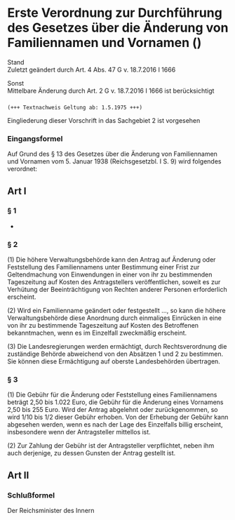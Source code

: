 Erste Verordnung zur Durchführung des Gesetzes über die Änderung von Familiennamen und Vornamen ()
==================================================================================================

Stand  
Zuletzt geändert durch Art. 4 Abs. 47 G v. 18.7.2016 I 1666

Sonst  
Mittelbare Änderung durch Art. 2 G v. 18.7.2016 I 1666 ist berücksichtigt

### 

```
(+++ Textnachweis Geltung ab: 1.5.1975 +++)
```

Eingliederung dieser Vorschrift in das Sachgebiet 2 ist vorgesehen

### Eingangsformel

Auf Grund des § 13 des Gesetzes über die Änderung von Familiennamen und Vornamen vom 5. Januar 1938 (Reichsgesetzbl. I S. 9) wird folgendes verordnet:

Art I
-----

### 

### § 1

-

### § 2

(1) Die höhere Verwaltungsbehörde kann den Antrag auf Änderung oder Feststellung des Familiennamens unter Bestimmung einer Frist zur Geltendmachung von Einwendungen in einer von ihr zu bestimmenden Tageszeitung auf Kosten des Antragstellers veröffentlichen, soweit es zur Verhütung der Beeinträchtigung von Rechten anderer Personen erforderlich erscheint.

(2) Wird ein Familienname geändert oder festgestellt ..., so kann die höhere Verwaltungsbehörde diese Anordnung durch einmaliges Einrücken in eine von ihr zu bestimmende Tageszeitung auf Kosten des Betroffenen bekanntmachen, wenn es im Einzelfall zweckmäßig erscheint.

(3) Die Landesregierungen werden ermächtigt, durch Rechtsverordnung die zuständige Behörde abweichend von den Absätzen 1 und 2 zu bestimmen. Sie können diese Ermächtigung auf oberste Landesbehörden übertragen.

### § 3

(1) Die Gebühr für die Änderung oder Feststellung eines Familiennamens beträgt 2,50 bis 1.022 Euro, die Gebühr für die Änderung eines Vornamens 2,50 bis 255 Euro. Wird der Antrag abgelehnt oder zurückgenommen, so wird 1/10 bis 1/2 dieser Gebühr erhoben. Von der Erhebung der Gebühr kann abgesehen werden, wenn es nach der Lage des Einzelfalls billig erscheint, insbesondere wenn der Antragsteller mittellos ist.

(2) Zur Zahlung der Gebühr ist der Antragsteller verpflichtet, neben ihm auch derjenige, zu dessen Gunsten der Antrag gestellt ist.

Art II
------

### 

### Schlußformel

Der Reichsminister des Innern
